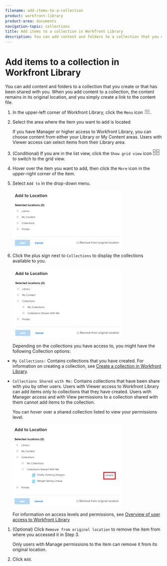 ```yaml
---
filename: add-items-to-a-collection
product: workfront-library
product-area: documents
navigation-topic: collections
title: Add items to a collection in Workfront Library
description: You can add content and folders to a collection that you create or that has been shared with you. When you add content to a collection, the content remains in its original location, and you simply create a link to the content file.
---
```


# Add items to a collection in Workfront Library

You can add content and folders to a collection that you create or that has been shared with you. When you add content to a collection, the content remains in its original location, and you simply create a link to the content file.

1. In the upper-left corner of Workfront Library, click the `Menu` icon ![](assets/library-menu-icon.png).
1. Select the area where the item you want to add is located.

   If you have Manager or higher access to Workfront Library, you can choose content from either your Library or My Content areas. Users with Viewer access can select items from their Library area.

1. (Conditional) If you are in the list view, click the `Show grid view` icon ![](assets/grid-view-icon.png) to switch to the grid view.
1. Hover over the item you want to add, then click the `More` icon in the upper-right corner of the item.
1. Select `Add to` in the drop-down menu.

   ![](assets/addtobox-350x184.png)

1. Click the plus sign next to `Collections` to display the collections available to you.

   ![](assets/collectionsaddto-350x225.png)

   Depending on the collections you have access to, you might have the following Collection options:

  * `My Collections:` Contains collections that you have created. For information on creating a collection, see [Create a collection in Workfront Library](../../../workfront-library/content-management/collections/create-a-collection.md).
  
  * `Collections Shared with Me:` Contains collections that have been share with you by other users. Users with Viewer access to Workfront Library can add items only to collections that they have created. Users with Manager access and with View permissions to a collection shared with them cannot add items to the collection.

    You can hover over a shared collection listed to view your permissions level.

    ![](assets/collectionsperms-350x264.png)

    For information on access levels and permissions, see [Overview of user access to Workfront Library](../../../workfront-library/administration-and-setup/user-access/user-access-overview.md)

1. (Optional) Click `Remove from original location` to remove the item from where you accessed it in Step 3.

   Only users with Manage permissions to the item can remove it from its original location.

1. Click `Add`.

